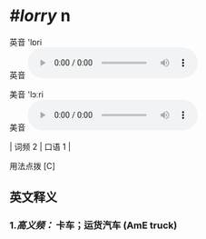 # ***\#lorry*** n
英音 'lɒri  
英音
<audio src="./media/lorry-B.aac" controls="controls"></audio>

美音 'lɔːri  
美音
<audio src="./media/lorry.aac" controls="controls"></audio>



| 词频 2 | 口语 1 |  

用法点拨  [C]

英文释义
---
### 1.*高义频：* **卡车；运货汽车 (AmE truck)**  


